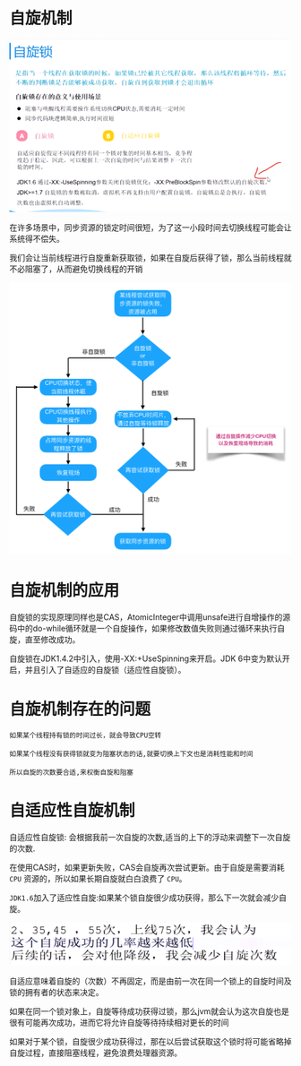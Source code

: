 # 自旋机制

![](../pics/自旋机制.png)

在许多场景中，同步资源的锁定时间很短，为了这一小段时间去切换线程可能会让系统得不偿失。

我们会让当前线程进行自旋重新获取锁，如果在自旋后获得了锁，那么当前线程就不必阻塞了，从而避免切换线程的开销

![自旋锁](../pics/自旋锁和非自旋锁.png)

# 自旋机制的应用

自旋锁的实现原理同样也是CAS，AtomicInteger中调用unsafe进行自增操作的源码中的do-while循环就是一个自旋操作，如果修改数值失败则通过循环来执行自旋，直至修改成功。

自旋锁在JDK1.4.2中引入，使用-XX:+UseSpinning来开启。JDK 6中变为默认开启，并且引入了自适应的自旋锁（适应性自旋锁）。
 
# 自旋机制存在的问题

    如果某个线程持有锁的时间过长，就会导致CPU空转
    
    如果某个线程没有获得锁就变为阻塞状态的话,就要切换上下文也是消耗性能和时间
    
    所以自旋的次数要合适,来权衡自旋和阻塞

# 自适应性自旋机制

自适应性自旋锁: 会根据我前一次自旋的次数,适当的上下的浮动来调整下一次自旋的次数.

在使用CAS时，如果更新失败，CAS会自旋再次尝试更新。由于自旋是需要消耗 `CPU` 资源的，所以如果长期自旋就白白浪费了 `CPU`。

`JDK1.6`加入了适应性自旋:如果某个锁自旋很少成功获得，那么下一次就会减少自旋。

![](../pics/自适应自旋次数选择.png)

自适应意味着自旋的（次数）不再固定，而是由前一次在同一个锁上的自旋时间及锁的拥有者的状态来决定。

如果在同一个锁对象上，自旋等待成功获得过锁，那么jvm就会认为这次自旋也是很有可能再次成功，进而它将允许自旋等待持续相对更长的时间

如果对于某个锁，自旋很少成功获得过，那在以后尝试获取这个锁时将可能省略掉自旋过程，直接阻塞线程，避免浪费处理器资源。
